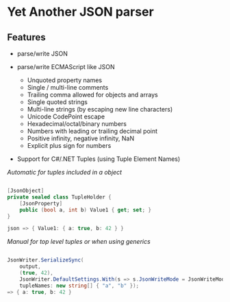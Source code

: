 # Yet Another JSON parser

## Features

* parse/write JSON
* parse/write ECMAScript like JSON
	* Unquoted property names
	* Single / multi-line comments
	* Trailing comma allowed for objects and arrays
	* Single quoted strings
	* Multi-line strings (by escaping new line characters)
	* Unicode CodePoint escape
	* Hexadecimal/octal/binary numbers
	* Numbers with leading or trailing decimal point
	* Positive infinity, negative infinity, NaN
	* Explicit plus sign for numbers

* Support for C#/.NET Tuples (using Tuple Element Names)

_Automatic for tuples included in a object_

```csharp

[JsonObject]
private sealed class TupleHolder {
	[JsonProperty]
	public (bool a, int b) Value1 { get; set; }
}

json => { Value1: { a: true, b: 42 } }

```

_Manual for top level tuples or when using generics_

```csharp

JsonWriter.SerializeSync(
    output,
    (true, 42),
    JsonWriter.DefaultSettings.With(s => s.JsonWriteMode = JsonWriteMode.ECMAScript),
    tupleNames: new string[] { "a", "b" });
=> { a: true, b: 42 }

```
